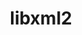 ---
title: "libxml2"
layout: cache
categories: [package, develop]
meta: {"compilers": ["apple-clang@16.0.0", "cce@18.0.0", "gcc@10.5.0", "gcc@11.1.0", "gcc@11.4.0", "gcc@12.3.0", "gcc@12.4.0", "gcc@13.2.0", "gcc@13.3.0", "gcc@7.3.1", "gcc@7.5.0", "intel-oneapi-compilers@2024.1.0", "intel-oneapi-compilers@2025.1.0"], "num_specs": 100, "num_specs_by_stack": {"aws-pcluster-neoverse_v1": 5, "aws-pcluster-x86_64_v4": 20, "bootstrap-aarch64-darwin": 4, "bootstrap-x86_64-linux-gnu": 3, "build_systems": 3, "data-vis-sdk": 3, "developer-tools-aarch64-linux-gnu": 3, "developer-tools-darwin": 4, "developer-tools-x86_64_v3-linux-gnu": 3, "e4s": 6, "e4s-cray-rhel": 4, "e4s-neoverse-v2": 6, "e4s-oneapi": 5, "e4s-rocm-external": 3, "hep": 3, "ml-darwin-aarch64-mps": 4, "ml-linux-aarch64-cpu": 3, "ml-linux-aarch64-cuda": 3, "ml-linux-x86_64-cpu": 3, "ml-linux-x86_64-cuda": 3, "ml-linux-x86_64-rocm": 3, "radiuss": 6, "radiuss-aws": 6, "radiuss-aws-aarch64": 20, "root": 100, "tutorial": 6}, "oss": ["amzn2", "centos7", "rhel8", "sequoia", "ubuntu18.04", "ubuntu20.04", "ubuntu22.04", "ubuntu24.04"], "platforms": ["darwin", "linux"], "stacks": ["aws-pcluster-neoverse_v1", "aws-pcluster-x86_64_v4", "bootstrap-aarch64-darwin", "bootstrap-x86_64-linux-gnu", "build_systems", "data-vis-sdk", "developer-tools-aarch64-linux-gnu", "developer-tools-darwin", "developer-tools-x86_64_v3-linux-gnu", "e4s", "e4s-cray-rhel", "e4s-neoverse-v2", "e4s-oneapi", "e4s-rocm-external", "hep", "ml-darwin-aarch64-mps", "ml-linux-aarch64-cpu", "ml-linux-aarch64-cuda", "ml-linux-x86_64-cpu", "ml-linux-x86_64-cuda", "ml-linux-x86_64-rocm", "radiuss", "radiuss-aws", "radiuss-aws-aarch64", "root", "tutorial"], "targets": ["aarch64", "neoverse_v1", "neoverse_v2", "x86_64_v3", "x86_64_v4"], "versions": ["2.13.5"]}
spec_details: [{"compiler": "intel-oneapi-compilers@2025.1.0", "hash": "2nwva3siz7jxbkxykjesu4znmckco2tk", "os": "ubuntu22.04", "platform": "linux", "size": "-", "stacks": ["e4s-oneapi", "root"], "target": "x86_64_v3", "variants": ["build_system=autotools", "~http", "+pic", "~python", "+shared"], "versions": ["2.13.5"]}, {"compiler": "gcc@11.4.0", "hash": "45djqsaax7qneglucmhv5iimebtm4vzy", "os": "ubuntu22.04", "platform": "linux", "size": "-", "stacks": ["e4s", "root"], "target": "x86_64_v3", "variants": ["build_system=autotools", "~http", "+pic", "~python", "+shared"], "versions": ["2.13.5"]}, {"compiler": "gcc@11.4.0", "hash": "4p7mwj3634hwscqsqla7jmqmnzmvx3mu", "os": "ubuntu22.04", "platform": "linux", "size": "-", "stacks": ["e4s-neoverse-v2", "root"], "target": "neoverse_v2", "variants": ["build_system=autotools", "~http", "+pic", "~python", "+shared"], "versions": ["2.13.5"]}, {"compiler": "gcc@7.3.1", "hash": "544aar4oehnilfsi23iqbfqflke6cmnd", "os": "amzn2", "platform": "linux", "size": "-", "stacks": ["radiuss-aws-aarch64", "root"], "target": "aarch64", "variants": ["build_system=autotools", "~http", "+pic", "~python", "+shared"], "versions": ["2.13.5"]}, {"compiler": "gcc@7.3.1", "hash": "5alyebwvahgu772pybxryo727tx2ne3f", "os": "amzn2", "platform": "linux", "size": "-", "stacks": ["radiuss-aws", "root"], "target": "x86_64_v3", "variants": ["build_system=autotools", "~http", "+pic", "~python", "+shared"], "versions": ["2.13.5"]}, {"compiler": "apple-clang@16.0.0", "hash": "5bex5gafwqqlvfy4ps2non7qpbfdf2zz", "os": "sequoia", "platform": "darwin", "size": "-", "stacks": ["bootstrap-aarch64-darwin", "developer-tools-darwin", "ml-darwin-aarch64-mps", "root"], "target": "aarch64", "variants": ["build_system=autotools", "~http", "+pic", "~python", "+shared"], "versions": ["2.13.5"]}, {"compiler": "gcc@7.3.1", "hash": "5f2c7dmhb5o23pfrnxl2q5u6s5mdsrzu", "os": "amzn2", "platform": "linux", "size": "-", "stacks": ["radiuss-aws-aarch64", "root"], "target": "aarch64", "variants": ["build_system=autotools", "~http", "+pic", "~python", "+shared"], "versions": ["2.13.5"]}, {"compiler": "gcc@7.5.0", "hash": "5q4aopo75rv56ykldqmxztq7ubfnlckf", "os": "ubuntu18.04", "platform": "linux", "size": "-", "stacks": ["build_systems", "radiuss", "root"], "target": "x86_64_v3", "variants": ["build_system=autotools", "~http", "+pic", "~python", "+shared"], "versions": ["2.13.5"]}, {"compiler": "gcc@12.4.0", "hash": "67hopxeakc2mdtru2cph4fnhykeo5kv7", "os": "amzn2", "platform": "linux", "size": "-", "stacks": ["aws-pcluster-neoverse_v1", "root"], "target": "neoverse_v1", "variants": ["build_system=autotools", "~http", "+pic", "~python", "+shared"], "versions": ["2.13.5"]}, {"compiler": "gcc@7.3.1", "hash": "7chu4tzeajc7udjerddw37hl5zisjyru", "os": "amzn2", "platform": "linux", "size": "-", "stacks": ["radiuss-aws-aarch64", "root"], "target": "aarch64", "variants": ["build_system=autotools", "~http", "+pic", "~python", "+shared"], "versions": ["2.13.5"]}, {"compiler": "intel-oneapi-compilers@2024.1.0", "hash": "7n3clty3jgz5z3f4ozffcpv3oziesi2g", "os": "amzn2", "platform": "linux", "size": "-", "stacks": ["aws-pcluster-x86_64_v4", "root"], "target": "x86_64_v4", "variants": ["build_system=autotools", "~http", "+pic", "~python", "+shared"], "versions": ["2.13.5"]}, {"compiler": "gcc@7.3.1", "hash": "aamq2rnuvtwbkcqlghsboug3zwrz76ou", "os": "amzn2", "platform": "linux", "size": "-", "stacks": ["radiuss-aws-aarch64", "root"], "target": "aarch64", "variants": ["build_system=autotools", "~http", "+pic", "~python", "+shared"], "versions": ["2.13.5"]}, {"compiler": "gcc@7.3.1", "hash": "audimcghahack56fp3hghlt7w2xw3ayz", "os": "amzn2", "platform": "linux", "size": "-", "stacks": ["radiuss-aws-aarch64", "root"], "target": "aarch64", "variants": ["build_system=autotools", "~http", "+pic", "~python", "+shared"], "versions": ["2.13.5"]}, {"compiler": "gcc@10.5.0", "hash": "azp64zuzibdjo5vrhisnfk3ijykzpvby", "os": "centos7", "platform": "linux", "size": "-", "stacks": ["developer-tools-x86_64_v3-linux-gnu", "root"], "target": "x86_64_v3", "variants": ["build_system=autotools", "~http", "+pic", "~python", "+shared"], "versions": ["2.13.5"]}, {"compiler": "gcc@7.5.0", "hash": "b62zjuv35rsdzcwcaylsd3askaxj7ex3", "os": "ubuntu18.04", "platform": "linux", "size": "-", "stacks": ["build_systems", "radiuss", "root"], "target": "x86_64_v3", "variants": ["build_system=autotools", "~http", "+pic", "~python", "+shared"], "versions": ["2.13.5"]}, {"compiler": "gcc@13.3.0", "hash": "bboqf3do2m76lppbdt6hjqewglqa7sjz", "os": "rhel8", "platform": "linux", "size": "-", "stacks": ["developer-tools-aarch64-linux-gnu", "root"], "target": "aarch64", "variants": ["build_system=autotools", "~http", "+pic", "~python", "+shared"], "versions": ["2.13.5"]}, {"compiler": "intel-oneapi-compilers@2024.1.0", "hash": "bgzghnz3owdndvrxico6hu7ax7avzqwp", "os": "amzn2", "platform": "linux", "size": "-", "stacks": ["aws-pcluster-x86_64_v4", "root"], "target": "x86_64_v3", "variants": ["build_system=autotools", "~http", "+pic", "~python", "+shared"], "versions": ["2.13.5"]}, {"compiler": "gcc@12.4.0", "hash": "bhuwizxqi7ydtakwtuol6z26zqc6ct4n", "os": "amzn2", "platform": "linux", "size": "-", "stacks": ["aws-pcluster-neoverse_v1", "root"], "target": "neoverse_v1", "variants": ["build_system=autotools", "~http", "+pic", "~python", "+shared"], "versions": ["2.13.5"]}, {"compiler": "gcc@11.4.0", "hash": "blaefcstcclimo4w6m2cnnk6xla3frze", "os": "ubuntu22.04", "platform": "linux", "size": "-", "stacks": ["e4s-neoverse-v2", "root"], "target": "neoverse_v2", "variants": ["build_system=autotools", "~http", "+pic", "~python", "+shared"], "versions": ["2.13.5"]}, {"compiler": "gcc@7.3.1", "hash": "boe3g4ipxb76kcyjy4uyaqr4dkdi6gms", "os": "amzn2", "platform": "linux", "size": "-", "stacks": ["radiuss-aws-aarch64", "root"], "target": "aarch64", "variants": ["build_system=autotools", "~http", "+pic", "~python", "+shared"], "versions": ["2.13.5"]}, {"compiler": "gcc@7.5.0", "hash": "c3ano6dzwb2xu4mb55dxq7dqd5qfwd5e", "os": "ubuntu18.04", "platform": "linux", "size": "-", "stacks": ["build_systems", "radiuss", "root"], "target": "x86_64_v3", "variants": ["build_system=autotools", "~http", "+pic", "~python", "+shared"], "versions": ["2.13.5"]}, {"compiler": "gcc@11.4.0", "hash": "c5bnfitekgrc7j3lrrsjiagtwzgnl5nx", "os": "ubuntu22.04", "platform": "linux", "size": "-", "stacks": ["e4s", "e4s-rocm-external", "hep", "root", "tutorial"], "target": "x86_64_v3", "variants": ["build_system=autotools", "~http", "+pic", "~python", "+shared"], "versions": ["2.13.5"]}, {"compiler": "intel-oneapi-compilers@2024.1.0", "hash": "c5xo5xbkffu2teuvfeo3phswp4mez6go", "os": "amzn2", "platform": "linux", "size": "-", "stacks": ["aws-pcluster-x86_64_v4", "root"], "target": "x86_64_v3", "variants": ["build_system=autotools", "~http", "+pic", "~python", "+shared"], "versions": ["2.13.5"]}, {"compiler": "cce@18.0.0", "hash": "ccjt3wy7ympz5bd3xspzi6vrdf555mxy", "os": "rhel8", "platform": "linux", "size": "-", "stacks": ["e4s-cray-rhel", "root"], "target": "x86_64_v3", "variants": ["build_system=autotools", "~http", "+pic", "~python", "+shared"], "versions": ["2.13.5"]}, {"compiler": "gcc@7.3.1", "hash": "cgjarovmolonfvs45lkla5frr4niacat", "os": "amzn2", "platform": "linux", "size": "-", "stacks": ["radiuss-aws-aarch64", "root"], "target": "aarch64", "variants": ["build_system=autotools", "~http", "+pic", "~python", "+shared"], "versions": ["2.13.5"]}, {"compiler": "intel-oneapi-compilers@2024.1.0", "hash": "ciutsnwocwenwxwmsk2q4gfd2s3gxh5w", "os": "amzn2", "platform": "linux", "size": "-", "stacks": ["aws-pcluster-x86_64_v4", "root"], "target": "x86_64_v3", "variants": ["build_system=autotools", "~http", "+pic", "~python", "+shared"], "versions": ["2.13.5"]}, {"compiler": "intel-oneapi-compilers@2024.1.0", "hash": "ck2y54mrfil3j2e62lqc4o36ggee7wmy", "os": "amzn2", "platform": "linux", "size": "-", "stacks": ["aws-pcluster-x86_64_v4", "root"], "target": "x86_64_v3", "variants": ["build_system=autotools", "~http", "+pic", "~python", "+shared"], "versions": ["2.13.5"]}, {"compiler": "gcc@13.2.0", "hash": "d3efxzakn6y3mlminzfdf7mz74ow5ecm", "os": "ubuntu24.04", "platform": "linux", "size": "-", "stacks": ["ml-linux-aarch64-cpu", "ml-linux-aarch64-cuda", "root"], "target": "aarch64", "variants": ["build_system=autotools", "~http", "+pic", "~python", "+shared"], "versions": ["2.13.5"]}, {"compiler": "intel-oneapi-compilers@2025.1.0", "hash": "d4q4bbm6wfhdqyubparsxpngb2bzcijc", "os": "ubuntu22.04", "platform": "linux", "size": "-", "stacks": ["e4s-oneapi", "root"], "target": "x86_64_v3", "variants": ["build_system=autotools", "~http", "+pic", "~python", "+shared"], "versions": ["2.13.5"]}, {"compiler": "intel-oneapi-compilers@2024.1.0", "hash": "d5qdn522ctwrlhajoj3kdl3dir3gq7e7", "os": "amzn2", "platform": "linux", "size": "-", "stacks": ["aws-pcluster-x86_64_v4", "root"], "target": "x86_64_v3", "variants": ["build_system=autotools", "~http", "+pic", "~python", "+shared"], "versions": ["2.13.5"]}, {"compiler": "gcc@7.3.1", "hash": "d6jdpbptmi6cexauacgzahusya7vjhhh", "os": "amzn2", "platform": "linux", "size": "-", "stacks": ["radiuss-aws-aarch64", "root"], "target": "aarch64", "variants": ["build_system=autotools", "~http", "+pic", "~python", "+shared"], "versions": ["2.13.5"]}, {"compiler": "intel-oneapi-compilers@2024.1.0", "hash": "dj7husuf422tc7ibnhogmzivb5macdxd", "os": "amzn2", "platform": "linux", "size": "-", "stacks": ["aws-pcluster-x86_64_v4", "root"], "target": "x86_64_v3", "variants": ["build_system=autotools", "~http", "+pic", "~python", "+shared"], "versions": ["2.13.5"]}, {"compiler": "gcc@7.5.0", "hash": "dosp4fxm5timmnqhmae5mde3r6cfkn6j", "os": "ubuntu18.04", "platform": "linux", "size": "-", "stacks": ["radiuss", "root"], "target": "x86_64_v3", "variants": ["build_system=autotools", "~http", "+pic", "~python", "+shared"], "versions": ["2.13.5"]}, {"compiler": "gcc@13.2.0", "hash": "egwo7jxqexhj6ngqncg2ffc6sge2uplh", "os": "ubuntu24.04", "platform": "linux", "size": "-", "stacks": ["bootstrap-x86_64-linux-gnu", "ml-linux-x86_64-cpu", "ml-linux-x86_64-cuda", "ml-linux-x86_64-rocm", "root"], "target": "x86_64_v3", "variants": ["build_system=autotools", "~http", "+pic", "~python", "+shared"], "versions": ["2.13.5"]}, {"compiler": "gcc@12.4.0", "hash": "ffjirkrv54e6czywjqkwefh3ng5zjeks", "os": "amzn2", "platform": "linux", "size": "-", "stacks": ["aws-pcluster-neoverse_v1", "root"], "target": "neoverse_v1", "variants": ["build_system=autotools", "~http", "+pic", "~python", "+shared"], "versions": ["2.13.5"]}, {"compiler": "gcc@11.4.0", "hash": "fsynqokdioyynvyp6zl22fr2sjral4hp", "os": "ubuntu22.04", "platform": "linux", "size": "-", "stacks": ["e4s", "e4s-rocm-external", "hep", "root", "tutorial"], "target": "x86_64_v3", "variants": ["build_system=autotools", "~http", "+pic", "~python", "+shared"], "versions": ["2.13.5"]}, {"compiler": "gcc@7.3.1", "hash": "fxayirfwxsrpgsjcgynwmqbacyuvjylf", "os": "amzn2", "platform": "linux", "size": "-", "stacks": ["radiuss-aws-aarch64", "root"], "target": "aarch64", "variants": ["build_system=autotools", "~http", "+pic", "~python", "+shared"], "versions": ["2.13.5"]}, {"compiler": "gcc@7.3.1", "hash": "gp5i3aw7rh52u7kcpyvgkrbyhpxa4qdc", "os": "amzn2", "platform": "linux", "size": "-", "stacks": ["radiuss-aws-aarch64", "root"], "target": "aarch64", "variants": ["build_system=autotools", "~http", "+pic", "~python", "+shared"], "versions": ["2.13.5"]}, {"compiler": "intel-oneapi-compilers@2024.1.0", "hash": "h3pkithzmg7gy5zb7boe462htwj34gdu", "os": "amzn2", "platform": "linux", "size": "-", "stacks": ["aws-pcluster-x86_64_v4", "root"], "target": "x86_64_v3", "variants": ["build_system=autotools", "~http", "+pic", "~python", "+shared"], "versions": ["2.13.5"]}, {"compiler": "intel-oneapi-compilers@2024.1.0", "hash": "hmw5ueeevxn6qyednpocgqay5sa264cn", "os": "amzn2", "platform": "linux", "size": "-", "stacks": ["aws-pcluster-x86_64_v4", "root"], "target": "x86_64_v4", "variants": ["build_system=autotools", "~http", "+pic", "~python", "+shared"], "versions": ["2.13.5"]}, {"compiler": "gcc@7.5.0", "hash": "i7vpzgm7u2z3ng4hh6ai7dlc42j3yvsx", "os": "ubuntu18.04", "platform": "linux", "size": "-", "stacks": ["radiuss", "root"], "target": "x86_64_v3", "variants": ["build_system=autotools", "~http", "+pic", "~python", "+shared"], "versions": ["2.13.5"]}, {"compiler": "gcc@10.5.0", "hash": "ivsny2gbd6htsp3viv7lxushy56pf72e", "os": "centos7", "platform": "linux", "size": "-", "stacks": ["developer-tools-x86_64_v3-linux-gnu", "root"], "target": "x86_64_v3", "variants": ["build_system=autotools", "~http", "+pic", "~python", "+shared"], "versions": ["2.13.5"]}, {"compiler": "gcc@13.2.0", "hash": "kuyf5nq74gsnkmugbcil7l5wdsqwfkkn", "os": "ubuntu24.04", "platform": "linux", "size": "-", "stacks": ["bootstrap-x86_64-linux-gnu", "ml-linux-x86_64-cpu", "ml-linux-x86_64-cuda", "ml-linux-x86_64-rocm", "root"], "target": "x86_64_v3", "variants": ["build_system=autotools", "~http", "+pic", "~python", "+shared"], "versions": ["2.13.5"]}, {"compiler": "gcc@11.4.0", "hash": "kzoql2dapfeu4tqrpjikllk63phgndmx", "os": "ubuntu22.04", "platform": "linux", "size": "-", "stacks": ["e4s-neoverse-v2", "root"], "target": "neoverse_v2", "variants": ["build_system=autotools", "~http", "+pic", "~python", "+shared"], "versions": ["2.13.5"]}, {"compiler": "intel-oneapi-compilers@2025.1.0", "hash": "lces65fwrx4nkzgpqi5hziwdzobp6t5f", "os": "ubuntu22.04", "platform": "linux", "size": "-", "stacks": ["e4s-oneapi", "root"], "target": "x86_64_v3", "variants": ["build_system=autotools", "~http", "+pic", "~python", "+shared"], "versions": ["2.13.5"]}, {"compiler": "gcc@11.4.0", "hash": "lmvlga7rldnwdgrm3ggsyx4x75tk5thm", "os": "ubuntu22.04", "platform": "linux", "size": "-", "stacks": ["e4s-neoverse-v2", "root"], "target": "neoverse_v2", "variants": ["build_system=autotools", "~http", "+pic", "~python", "+shared"], "versions": ["2.13.5"]}, {"compiler": "gcc@7.5.0", "hash": "m47lisn656agchlxxtwikyllnex26lgg", "os": "ubuntu18.04", "platform": "linux", "size": "-", "stacks": ["radiuss", "root"], "target": "x86_64_v3", "variants": ["build_system=autotools", "~http", "+pic", "~python", "+shared"], "versions": ["2.13.5"]}, {"compiler": "apple-clang@16.0.0", "hash": "mcmix7o2jg5va6q24xxrhyhhad44lgxy", "os": "sequoia", "platform": "darwin", "size": "-", "stacks": ["bootstrap-aarch64-darwin", "developer-tools-darwin", "ml-darwin-aarch64-mps", "root"], "target": "aarch64", "variants": ["build_system=autotools", "~http", "+pic", "~python", "+shared"], "versions": ["2.13.5"]}, {"compiler": "gcc@11.1.0", "hash": "miwegaxbgbhs5am6ai6hmbdvhgbjj74q", "os": "ubuntu20.04", "platform": "linux", "size": "-", "stacks": ["data-vis-sdk", "root"], "target": "x86_64_v3", "variants": ["build_system=autotools", "~http", "+pic", "~python", "+shared"], "versions": ["2.13.5"]}, {"compiler": "gcc@7.3.1", "hash": "mnjaxxtfwh5yio4l47jczekalk2cadqq", "os": "amzn2", "platform": "linux", "size": "-", "stacks": ["radiuss-aws-aarch64", "root"], "target": "aarch64", "variants": ["build_system=autotools", "~http", "+pic", "~python", "+shared"], "versions": ["2.13.5"]}, {"compiler": "apple-clang@16.0.0", "hash": "mnvfumlk7t7suxcofs7uk6lo6hik53fu", "os": "sequoia", "platform": "darwin", "size": "-", "stacks": ["bootstrap-aarch64-darwin", "developer-tools-darwin", "ml-darwin-aarch64-mps", "root"], "target": "aarch64", "variants": ["build_system=autotools", "~http", "+pic", "~python", "+shared"], "versions": ["2.13.5"]}, {"compiler": "intel-oneapi-compilers@2024.1.0", "hash": "mvpcs6lad4hfornop5yqvl2uwpl6uxbo", "os": "amzn2", "platform": "linux", "size": "-", "stacks": ["aws-pcluster-x86_64_v4", "root"], "target": "x86_64_v3", "variants": ["build_system=autotools", "~http", "+pic", "~python", "+shared"], "versions": ["2.13.5"]}, {"compiler": "gcc@13.2.0", "hash": "n7idosbg53sw5wllvndpbq3rfguflimh", "os": "ubuntu24.04", "platform": "linux", "size": "-", "stacks": ["ml-linux-aarch64-cpu", "ml-linux-aarch64-cuda", "root"], "target": "aarch64", "variants": ["build_system=autotools", "~http", "+pic", "~python", "+shared"], "versions": ["2.13.5"]}, {"compiler": "gcc@7.3.1", "hash": "nufv74yhr5it5opiwlhvhtafmt72x3dt", "os": "amzn2", "platform": "linux", "size": "-", "stacks": ["radiuss-aws", "root"], "target": "x86_64_v3", "variants": ["build_system=autotools", "~http", "+pic", "~python", "+shared"], "versions": ["2.13.5"]}, {"compiler": "intel-oneapi-compilers@2025.1.0", "hash": "o2lwtqxom32aeqwq2b3vi4b3usgkdhko", "os": "ubuntu22.04", "platform": "linux", "size": "-", "stacks": ["e4s-oneapi", "root"], "target": "x86_64_v3", "variants": ["build_system=autotools", "~http", "+pic", "~python", "+shared"], "versions": ["2.13.5"]}, {"compiler": "gcc@12.4.0", "hash": "o4d5x5er64df3wfbdmpstshrbvlwqugs", "os": "amzn2", "platform": "linux", "size": "-", "stacks": ["aws-pcluster-neoverse_v1", "root"], "target": "neoverse_v1", "variants": ["build_system=autotools", "~http", "+pic", "~python", "+shared"], "versions": ["2.13.5"]}, {"compiler": "gcc@7.3.1", "hash": "o4gx2u2vix52w6r53vls7czbai6unqt7", "os": "amzn2", "platform": "linux", "size": "-", "stacks": ["radiuss-aws-aarch64", "root"], "target": "aarch64", "variants": ["build_system=autotools", "~http", "+pic", "~python", "+shared"], "versions": ["2.13.5"]}, {"compiler": "cce@18.0.0", "hash": "o6abtcsfabwlnsqzhw4uihha6mqo7krj", "os": "rhel8", "platform": "linux", "size": "-", "stacks": ["e4s-cray-rhel", "root"], "target": "x86_64_v3", "variants": ["build_system=autotools", "~http", "+pic", "~python", "+shared"], "versions": ["2.13.5"]}, {"compiler": "intel-oneapi-compilers@2024.1.0", "hash": "oaz4orvegn5gihv4dqvzhwmnbvtu2szg", "os": "amzn2", "platform": "linux", "size": "-", "stacks": ["aws-pcluster-x86_64_v4", "root"], "target": "x86_64_v3", "variants": ["build_system=autotools", "~http", "+pic", "~python", "+shared"], "versions": ["2.13.5"]}, {"compiler": "gcc@12.3.0", "hash": "of2fesjfwbyzniy3z77s6bq2wdhfa7yw", "os": "ubuntu22.04", "platform": "linux", "size": "-", "stacks": ["root", "tutorial"], "target": "x86_64_v3", "variants": ["build_system=autotools", "~http", "+pic", "~python", "+shared"], "versions": ["2.13.5"]}, {"compiler": "gcc@7.3.1", "hash": "pjeqki6enxbnxp4sdrck4nvmbnt5hpg2", "os": "amzn2", "platform": "linux", "size": "-", "stacks": ["radiuss-aws", "root"], "target": "x86_64_v3", "variants": ["build_system=autotools", "~http", "+pic", "~python", "+shared"], "versions": ["2.13.5"]}, {"compiler": "gcc@12.4.0", "hash": "ppd5b7aph2vfmu5gk3dz5vicbawmeuha", "os": "amzn2", "platform": "linux", "size": "-", "stacks": ["aws-pcluster-neoverse_v1", "root"], "target": "neoverse_v1", "variants": ["build_system=autotools", "~http", "+pic", "~python", "+shared"], "versions": ["2.13.5"]}, {"compiler": "gcc@10.5.0", "hash": "psoci7cyrxjwnhw7s6xegs3xcgksdyxo", "os": "centos7", "platform": "linux", "size": "-", "stacks": ["developer-tools-x86_64_v3-linux-gnu", "root"], "target": "x86_64_v3", "variants": ["build_system=autotools", "~http", "+pic", "~python", "+shared"], "versions": ["2.13.5"]}, {"compiler": "intel-oneapi-compilers@2024.1.0", "hash": "q753b7qt7wqnal3tbh2liqjg5fdoet5o", "os": "amzn2", "platform": "linux", "size": "-", "stacks": ["aws-pcluster-x86_64_v4", "root"], "target": "x86_64_v4", "variants": ["build_system=autotools", "~http", "+pic", "~python", "+shared"], "versions": ["2.13.5"]}, {"compiler": "gcc@11.4.0", "hash": "qahkmzws6g4ouxwi55ba3a46isqabf3r", "os": "ubuntu22.04", "platform": "linux", "size": "-", "stacks": ["e4s-neoverse-v2", "root"], "target": "neoverse_v2", "variants": ["build_system=autotools", "~http", "+pic", "~python", "+shared"], "versions": ["2.13.5"]}, {"compiler": "intel-oneapi-compilers@2024.1.0", "hash": "qbeq32mylbbxwzfdhkgnzgooyhfgdnup", "os": "amzn2", "platform": "linux", "size": "-", "stacks": ["aws-pcluster-x86_64_v4", "root"], "target": "x86_64_v3", "variants": ["build_system=autotools", "~http", "+pic", "~python", "+shared"], "versions": ["2.13.5"]}, {"compiler": "gcc@13.3.0", "hash": "qdli2wil2xv7hki3ngivtqknfel56nzf", "os": "rhel8", "platform": "linux", "size": "-", "stacks": ["developer-tools-aarch64-linux-gnu", "root"], "target": "aarch64", "variants": ["build_system=autotools", "~http", "+pic", "~python", "+shared"], "versions": ["2.13.5"]}, {"compiler": "gcc@12.3.0", "hash": "r6k3zzsbn7b6gy6hhozxw3co6xkkdpwn", "os": "ubuntu22.04", "platform": "linux", "size": "-", "stacks": ["root", "tutorial"], "target": "x86_64_v3", "variants": ["build_system=autotools", "~http", "+pic", "~python", "+shared"], "versions": ["2.13.5"]}, {"compiler": "gcc@12.3.0", "hash": "rbzklpc27zfdkwozbx6trvquaa2gmonp", "os": "ubuntu22.04", "platform": "linux", "size": "-", "stacks": ["root", "tutorial"], "target": "x86_64_v3", "variants": ["build_system=autotools", "~http", "+pic", "~python", "+shared"], "versions": ["2.13.5"]}, {"compiler": "intel-oneapi-compilers@2024.1.0", "hash": "rhzuj3js45ffores5kdmskkwpmmgz22o", "os": "amzn2", "platform": "linux", "size": "-", "stacks": ["aws-pcluster-x86_64_v4", "root"], "target": "x86_64_v3", "variants": ["build_system=autotools", "~http", "+pic", "~python", "+shared"], "versions": ["2.13.5"]}, {"compiler": "intel-oneapi-compilers@2024.1.0", "hash": "sa6xbimmlucrtuietqkg2qw5qatwrnws", "os": "amzn2", "platform": "linux", "size": "-", "stacks": ["aws-pcluster-x86_64_v4", "root"], "target": "x86_64_v4", "variants": ["build_system=autotools", "~http", "+pic", "~python", "+shared"], "versions": ["2.13.5"]}, {"compiler": "gcc@7.3.1", "hash": "sej73vl4cqzxubefkwbki65oxs3qxjvl", "os": "amzn2", "platform": "linux", "size": "-", "stacks": ["radiuss-aws", "root"], "target": "x86_64_v3", "variants": ["build_system=autotools", "~http", "+pic", "~python", "+shared"], "versions": ["2.13.5"]}, {"compiler": "apple-clang@16.0.0", "hash": "tmtovkzbs7qvepjjvldlodtp5ykoiawc", "os": "sequoia", "platform": "darwin", "size": "-", "stacks": ["bootstrap-aarch64-darwin", "developer-tools-darwin", "ml-darwin-aarch64-mps", "root"], "target": "aarch64", "variants": ["build_system=autotools", "~http", "+pic", "~python", "+shared"], "versions": ["2.13.5"]}, {"compiler": "gcc@13.3.0", "hash": "tyca5dm4wmymxmdz35rocp2a7slc6scb", "os": "rhel8", "platform": "linux", "size": "-", "stacks": ["developer-tools-aarch64-linux-gnu", "root"], "target": "aarch64", "variants": ["build_system=autotools", "~http", "+pic", "~python", "+shared"], "versions": ["2.13.5"]}, {"compiler": "gcc@11.1.0", "hash": "uc2jjxodwveguyjsayp4wlf3beg6q7kx", "os": "ubuntu20.04", "platform": "linux", "size": "-", "stacks": ["data-vis-sdk", "root"], "target": "x86_64_v3", "variants": ["build_system=autotools", "~http", "+pic", "~python", "+shared"], "versions": ["2.13.5"]}, {"compiler": "gcc@7.3.1", "hash": "uhmrairkdba3d3cbrdlgnxd6kfdbcb4v", "os": "amzn2", "platform": "linux", "size": "-", "stacks": ["radiuss-aws-aarch64", "root"], "target": "aarch64", "variants": ["build_system=autotools", "~http", "+pic", "~python", "+shared"], "versions": ["2.13.5"]}, {"compiler": "cce@18.0.0", "hash": "up2ntxtfiua4ldv52spcdtjozxadx2q4", "os": "rhel8", "platform": "linux", "size": "-", "stacks": ["e4s-cray-rhel", "root"], "target": "x86_64_v3", "variants": ["build_system=autotools", "~http", "+pic", "~python", "+shared"], "versions": ["2.13.5"]}, {"compiler": "intel-oneapi-compilers@2025.1.0", "hash": "ur6izgkm7glpqe45gynusjtwnhy2mfqc", "os": "ubuntu22.04", "platform": "linux", "size": "-", "stacks": ["e4s-oneapi", "root"], "target": "x86_64_v3", "variants": ["build_system=autotools", "~http", "+pic", "~python", "+shared"], "versions": ["2.13.5"]}, {"compiler": "intel-oneapi-compilers@2024.1.0", "hash": "vefgozbp7q5uilg2zxq4nnruh6bhqtw2", "os": "amzn2", "platform": "linux", "size": "-", "stacks": ["aws-pcluster-x86_64_v4", "root"], "target": "x86_64_v3", "variants": ["build_system=autotools", "~http", "+pic", "~python", "+shared"], "versions": ["2.13.5"]}, {"compiler": "intel-oneapi-compilers@2024.1.0", "hash": "velteenvqjzlugshkdi2vwknn4yfqfuf", "os": "amzn2", "platform": "linux", "size": "-", "stacks": ["aws-pcluster-x86_64_v4", "root"], "target": "x86_64_v3", "variants": ["build_system=autotools", "~http", "+pic", "~python", "+shared"], "versions": ["2.13.5"]}, {"compiler": "gcc@11.4.0", "hash": "vvdesivb2lrz2fgoj6r6cdjxzwvuq664", "os": "ubuntu22.04", "platform": "linux", "size": "-", "stacks": ["e4s", "e4s-rocm-external", "hep", "root", "tutorial"], "target": "x86_64_v3", "variants": ["build_system=autotools", "~http", "+pic", "~python", "+shared"], "versions": ["2.13.5"]}, {"compiler": "gcc@7.3.1", "hash": "w3opb7b3mygtrzdimiaftokr74c2oe42", "os": "amzn2", "platform": "linux", "size": "-", "stacks": ["radiuss-aws-aarch64", "root"], "target": "aarch64", "variants": ["build_system=autotools", "~http", "+pic", "~python", "+shared"], "versions": ["2.13.5"]}, {"compiler": "gcc@13.2.0", "hash": "w5ko56ndt5hqwrzha2nny5bxej2iqoao", "os": "ubuntu24.04", "platform": "linux", "size": "-", "stacks": ["bootstrap-x86_64-linux-gnu", "ml-linux-x86_64-cpu", "ml-linux-x86_64-cuda", "ml-linux-x86_64-rocm", "root"], "target": "x86_64_v3", "variants": ["build_system=autotools", "~http", "+pic", "~python", "+shared"], "versions": ["2.13.5"]}, {"compiler": "intel-oneapi-compilers@2024.1.0", "hash": "wboqor5aacpsesi2cxjy4opw6bzadrea", "os": "amzn2", "platform": "linux", "size": "-", "stacks": ["aws-pcluster-x86_64_v4", "root"], "target": "x86_64_v3", "variants": ["build_system=autotools", "~http", "+pic", "~python", "+shared"], "versions": ["2.13.5"]}, {"compiler": "gcc@7.3.1", "hash": "wdvnhflqlrrn5ymoznjgw5cavruwoxdr", "os": "amzn2", "platform": "linux", "size": "-", "stacks": ["radiuss-aws", "root"], "target": "x86_64_v3", "variants": ["build_system=autotools", "~http", "+pic", "~python", "+shared"], "versions": ["2.13.5"]}, {"compiler": "cce@18.0.0", "hash": "wmrjnpo5tm7qid3b77iax5qcuddgdejg", "os": "rhel8", "platform": "linux", "size": "-", "stacks": ["e4s-cray-rhel", "root"], "target": "x86_64_v3", "variants": ["build_system=autotools", "~http", "+pic", "~python", "+shared"], "versions": ["2.13.5"]}, {"compiler": "gcc@7.3.1", "hash": "wzrrpgxvjp5hkfw4nelbyqrjfx235x5e", "os": "amzn2", "platform": "linux", "size": "-", "stacks": ["radiuss-aws-aarch64", "root"], "target": "aarch64", "variants": ["build_system=autotools", "~http", "+pic", "~python", "+shared"], "versions": ["2.13.5"]}, {"compiler": "gcc@13.2.0", "hash": "x6neamximlbjl5dh7x4duzyjth477ibe", "os": "ubuntu24.04", "platform": "linux", "size": "-", "stacks": ["ml-linux-aarch64-cpu", "ml-linux-aarch64-cuda", "root"], "target": "aarch64", "variants": ["build_system=autotools", "~http", "+pic", "~python", "+shared"], "versions": ["2.13.5"]}, {"compiler": "gcc@7.3.1", "hash": "xkkkyiahfhwuvxjgabwfvqfvlteuzhso", "os": "amzn2", "platform": "linux", "size": "-", "stacks": ["radiuss-aws", "root"], "target": "x86_64_v3", "variants": ["build_system=autotools", "~http", "+pic", "~python", "+shared"], "versions": ["2.13.5"]}, {"compiler": "gcc@7.3.1", "hash": "xl2c7lxwxzkemypftyq6exwqyriascky", "os": "amzn2", "platform": "linux", "size": "-", "stacks": ["radiuss-aws-aarch64", "root"], "target": "aarch64", "variants": ["build_system=autotools", "~http", "+pic", "~python", "+shared"], "versions": ["2.13.5"]}, {"compiler": "gcc@7.3.1", "hash": "xowxrevbl2tofnj2kous5il4bc3euc7b", "os": "amzn2", "platform": "linux", "size": "-", "stacks": ["radiuss-aws-aarch64", "root"], "target": "aarch64", "variants": ["build_system=autotools", "~http", "+pic", "~python", "+shared"], "versions": ["2.13.5"]}, {"compiler": "gcc@11.4.0", "hash": "xtdqfxy7mq3w64uae2fhflpndtw5dexs", "os": "ubuntu22.04", "platform": "linux", "size": "-", "stacks": ["e4s", "root"], "target": "x86_64_v3", "variants": ["build_system=autotools", "~http", "+pic", "~python", "+shared"], "versions": ["2.13.5"]}, {"compiler": "gcc@11.4.0", "hash": "xuvmb5l5kxd2phzuzoqmcbm6upjg2td6", "os": "ubuntu22.04", "platform": "linux", "size": "-", "stacks": ["e4s-neoverse-v2", "root"], "target": "neoverse_v2", "variants": ["build_system=autotools", "~http", "+pic", "~python", "+shared"], "versions": ["2.13.5"]}, {"compiler": "gcc@7.3.1", "hash": "xy4t4llksk2combnzegy4wnhdjy7f4ag", "os": "amzn2", "platform": "linux", "size": "-", "stacks": ["radiuss-aws-aarch64", "root"], "target": "aarch64", "variants": ["build_system=autotools", "~http", "+pic", "~python", "+shared"], "versions": ["2.13.5"]}, {"compiler": "gcc@11.1.0", "hash": "y622nhdjosxaq32hvjynpn5ao2zjpbbd", "os": "ubuntu20.04", "platform": "linux", "size": "-", "stacks": ["data-vis-sdk", "root"], "target": "x86_64_v3", "variants": ["build_system=autotools", "~http", "+pic", "~python", "+shared"], "versions": ["2.13.5"]}, {"compiler": "gcc@7.3.1", "hash": "yw2k2aaigszjs65fb25qf3hkmd4knney", "os": "amzn2", "platform": "linux", "size": "-", "stacks": ["radiuss-aws-aarch64", "root"], "target": "aarch64", "variants": ["build_system=autotools", "~http", "+pic", "~python", "+shared"], "versions": ["2.13.5"]}, {"compiler": "gcc@11.4.0", "hash": "z4ccjzednqnqhwlmmdxgyzhisxuyd4ni", "os": "ubuntu22.04", "platform": "linux", "size": "-", "stacks": ["e4s", "root"], "target": "x86_64_v3", "variants": ["build_system=autotools", "~http", "+pic", "~python", "+shared"], "versions": ["2.13.5"]}, {"compiler": "gcc@7.3.1", "hash": "zjrorqs4uwrymtcwld3l6amfynfrejns", "os": "amzn2", "platform": "linux", "size": "-", "stacks": ["radiuss-aws-aarch64", "root"], "target": "aarch64", "variants": ["build_system=autotools", "~http", "+pic", "~python", "+shared"], "versions": ["2.13.5"]}, {"compiler": "intel-oneapi-compilers@2024.1.0", "hash": "zofns6lwyy4a5kdbq7wak33gfjqcef37", "os": "amzn2", "platform": "linux", "size": "-", "stacks": ["aws-pcluster-x86_64_v4", "root"], "target": "x86_64_v3", "variants": ["build_system=autotools", "~http", "+pic", "~python", "+shared"], "versions": ["2.13.5"]}, {"compiler": "intel-oneapi-compilers@2024.1.0", "hash": "zsyk2chsemdrnn3w5ofhr4ubow2dwgjy", "os": "amzn2", "platform": "linux", "size": "-", "stacks": ["aws-pcluster-x86_64_v4", "root"], "target": "x86_64_v4", "variants": ["build_system=autotools", "~http", "+pic", "~python", "+shared"], "versions": ["2.13.5"]}]
---